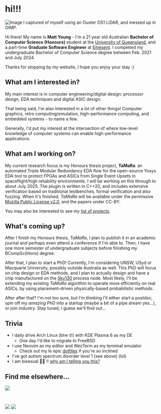 # hi!!!

![Image I captured of myself using an Ouster OS1 LiDAR, and messed up in GIMP.](/lidar.png "420px")

Hi there! My name is **Matt Young** - I'm a 21 year old Australian **Bachelor of Computer Science (Honours)**
student at the [University of Queensland](https://uq.edu.au/), and a part-time **Graduate Software Engineer**
at [Emesent](https://emesent.com). I completed my undergraduate Bachelor of Computer Science degree between
Feb. 2021 and July 2024.

Thanks for stopping by my website, I hope you enjoy your stay :)

## What am I interested in?
My main interest is in computer engineering/digital design: processor design, EDA techniques and digital ASIC
design.

That being said, I'm also interested in a _lot_ of other things! Computer graphics, retro computing/emulation,
high-performance computing, and embedded systems - to name a few.

Generally, I'd put my interest at the intersection of where low-level knowledge of computer systems can enable
high-performance applications.

## What am I working on?
My current research focus is my Honours thesis project, **TaMaRa**: an automated Triple Modular Redundancy EDA
flow for the open-source Yosys EDA tool to protect FPGAs and ASICs from Single Event Upsets in
spaceflight/high reliability environments. I will be working on this through to about July 2025. The plugin is
written in C++20, and includes extensive verification based on traditional testbenches, formal verification
and also fuzzing. When it's finished, _TaMaRa_ will be available under the permissive [Mozilla Public License
v2.0](https://www.mozilla.org/en-US/MPL/2.0/FAQ/), and the papers under CC-BY.

You may also be interested to see my [list of projects](/projects).

## What's coming up?
After I finish my Honours thesis, _TaMaRa_, I plan to publish it in an academic journal and perhaps even
attend a conference if I'm able to. Then, I have one more semester of undergraduate subjects before finishing
my BCompSc(Hons) degree.

After that, I plan to start a PhD! Currently, I'm considering UNSW, USyd or Macquarie University, possibly
outside Australia as well. This PhD will focus on chip design or EDA methods, and I plan to actually design
and have a chip manufactured on the [Sky130](https://skywater-pdk.readthedocs.io/en/main/) process node. Most
likely, I'll be extending my existing _TaMaRa_ algorithm to operate more efficiently on real ASICs, by using
placement-driven physically-based probabilistic methods.

After after that? I'm not too sure, but I'm thinking I'll either start a postdoc, spin off my _amazing_ PhD
into a startup (maybe a bit of a pipe dream yes...), or join industry. Stay tuned, I guess we'll find out...

## Trivia
<!-- - I'm really into bass music and EDM, particularly drum and bass, and _very occasionally_ make bad noises in a DAW -->
- I daily drive Arch Linux (btw 🤓) with KDE Plasma 6 as my DE
    - One day I'd like to migrate to FreeBSD
- I use Neovim as my editor and WezTerm as my terminal emulator
    - Check out my le epic [dotfiles](https://github.com/mattyoung101/dotfiles) if you're so inclined
- I've got autism spectrum disorder level 1 (see above) (lol)
- I am bisexual 🏳️‍🌈 ‼️ [why am I telling you this?](TODO)

## Find me elsewhere...
[![](/buttons/github-check.gif)](http://github.com/mattyoung101)

&nbsp;

![](/blinkies/computer.gif)
![](/blinkies/rawrr.gif)
<!-- ![](/blinkies/cyal8r.gif) -->
